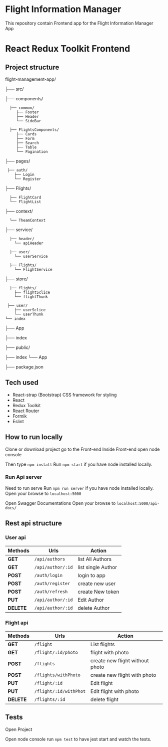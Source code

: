 #  Flight Information Manager

This repository contain Frontend app for the Flight  Information Manager App


#  React Redux Toolkit Frontend

## Project structure

flight-management-app/

├── src/

   ├── components/

      ├── common/
         ├── Footer
         ├── Header
         └── SideBar

      ├── FlightsComponents/
         ├── Cards
         ├── Form
         ├── Search
         ├── Table
         └── Pagination

  ├── pages/

     ├── auth/
        ├── Login
        └── Register

   ├── Flights/

      ├── FlightCard
      └── FlightList

  ├── context/

      └── TheamContext

  ├── service/

      ├── header/
        └── apiHeader

      ├── user/
        └── userService
        
      ├── Flights/
        └── FlightService

  ├── store/

      ├── flights/
        ├── flightSclice
        └── flightThunk

     ├── user/
        ├── userSclice
        └── userThunk
    └── index

   ├── App

   ├── index

├── public/

   ├── index
   └── App

├── package.json


## Tech used

- React-strap (Bootstrap) CSS framework for styling
- React
- Redux Toolkit
- React Router
- Formik
- Eslint

## How to run locally

Clone or download project go to the Front-end
Inside Front-end open node console

Then type  `npm install`
Run `npm start` if you have node installed locally.

### Run Api server

Need to run serve Run `npm run server` if you have node installed locally.
Open your browse to `localhost:5000`

Open Swagger Documentations Open your browse to `localhost:5000/api-docs/`


## Rest api structure

### User api

Methods | Urls | Action	
--- | --- | ---
**GET** | `/api/authors` |  list All Authors
**GET**| `/api/author/:id` |  list single Author
**POST** | `/auth/login`    | login to app
**POST** | `/auth/register` | create new user
**POST** | `/auth/refresh`  | create New token 
**PUT** | `/api/author/:id` | Edit Author 
**DELETE** | `/api/author/:id` |  delete Author 

### Flight api

Methods | Urls | Action	
--- | --- | ---
**GET** | `/flight`              |  List flights
**GET** | `/flight/:id/photo`    |  flight with photo
**POST** | `/flights`            | create new flight without photo
**POST** | `/flights/withPhoto`  | create new flight with photo
**PUT** | `/flight/:id`          | Edit flight 
**PUT** | `/flight/:id/withPhot` | Edit flight with photo
**DELETE** | `/flights/:id`      |  delete flight 


## Tests 

Open Project

Open node console run `npm test` to have jest start and watch the tests.